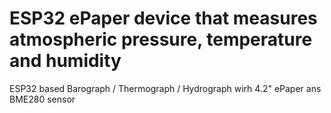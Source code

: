 # ESP32 ePaper device that measures atmospheric pressure, temperature and humidity

ESP32 based Barograph / Thermograph / Hydrograph wirh 4.2" ePaper ans BME280 sensor

